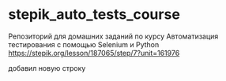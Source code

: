 # stepik_auto_tests_course
Репозиторий для домашних заданий по курсу Автоматизация тестирования с помощью Selenium и Python
https://stepik.org/lesson/187065/step/7?unit=161976

добавил новую строку 

